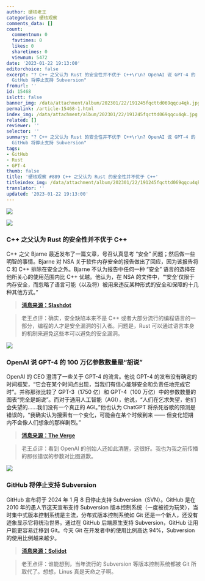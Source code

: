 ```yaml
---
author: 硬核老王
categories: 硬核观察
comments_data: []
count:
  commentnum: 0
  favtimes: 0
  likes: 0
  sharetimes: 0
  viewnum: 5472
date: '2023-01-22 19:13:00'
editorchoice: false
excerpt: "? C++ 之父认为 Rust 的安全性并不优于 C++\r\n? OpenAI 说 GPT-4 的 100 万亿参数数量是“胡说”\r\n?
  GitHub 将停止支持 Subversion"
fromurl: ''
id: 15468
islctt: false
banner_img: /data/attachment/album/202301/22/191245fqcttd069qqcu4qk.jpg
permalink: /article-15468-1.html
index_img: /data/attachment/album/202301/22/191245fqcttd069qqcu4qk.jpg
related: []
reviewer: ''
selector: ''
summary: "? C++ 之父认为 Rust 的安全性并不优于 C++\r\n? OpenAI 说 GPT-4 的 100 万亿参数数量是“胡说”\r\n?
  GitHub 将停止支持 Subversion"
tags:
- GitHub
- Rust
- GPT-4
thumb: false
title: '硬核观察 #889 C++ 之父认为 Rust 的安全性并不优于 C++'
titleindex_img: /data/attachment/album/202301/22/191245fqcttd069qqcu4qk.jpg
translator: ''
updated: '2023-01-22 19:13:00'
---
```


![](/data/attachment/album/202301/22/191245fqcttd069qqcu4qk.jpg)


![](/data/attachment/album/202301/22/191252mzfbfb3wqsbcxcok.jpg)


### C++ 之父认为 Rust 的安全性并不优于 C++


C++ 之父 Bjarne 最近发布了一篇文章，号召认真思考 “安全” 问题；然后做一些明智的事情。Bjarne 对 NSA 关于软件内存安全的报告做出了回应，因为该报告将 C 和 C++ 排除在安全之外。Bjarne 不认为报告中任何一种 “安全” 语言的选择在他所关心的使用范围内比 C++ 优越。他认为，在 NSA 的文件中，“‘安全’仅限于内存安全，而忽略了语言可能（以及将）被用来违反某种形式的安全和保障的十几种其他方式。”



> 
> **[消息来源：Slashdot](https://developers.slashdot.org/story/23/01/21/0526236/rust-safety-is-not-superior-to-c-bjarne-stroustrup-says)**
> 
> 
> 



> 
> 老王点评：确实，安全缺陷本来不是 C++ 或者大部分流行的编程语言的一部分，编程的人才是安全漏洞的引入者。问题是，Rust 可以通过语言本身的机制来避免这些本可以避免的安全漏洞。
> 
> 
> 


![](/data/attachment/album/202301/22/191301mux4wv5p3vq9qoq8.jpg)


### OpenAI 说 GPT-4 的 100 万亿参数数量是“胡说”


OpenAI 的 CEO 澄清了一些关于 GPT-4 的流言。他说 GPT-4 的发布没有确定的时间框架，“它会在某个时间点出现，当我们有信心能够安全和负责任地完成它时”。并称那张比较了 GPT-3（1750 亿）和 GPT-4（100 万亿）中的参数数量的图表“完全是胡说”。而对于通用人工智能（AGI），他说，“人们在乞求失望，他们会失望的……我们没有一个真正的 AGI。”他也认为 ChatGPT 将杀死谷歌的预测是错误的，“我确实认为搜索有一个变化，可能会在某个时候到来 —— 但变化短期内不会像人们想象的那样剧烈。”



> 
> **[消息来源：The Verge](https://www.theverge.com/23560328/openai-gpt-4-rumor-release-date-sam-altman-interview)**
> 
> 
> 



> 
> 老王点评：看到 OpenAI 的创始人还如此清醒，这很好。我也为我之前传播的那张错误的参数对比图道歉。
> 
> 
> 


![](/data/attachment/album/202301/22/191317qemtd11chelpdmhp.jpg)


### GitHub 将停止支持 Subversion


GitHub 宣布将于 2024 年 1 月 8 日停止支持 Subversion（SVN）。GitHub 是在 2010 年的愚人节这天宣布支持 Subversion 版本控制系统（一度被视为玩笑），当时集中式版本控制系统是主流，分布式版本控制系统如 Git 还是一个新人，还没有迹象显示它将统治世界。通过在 GitHub 后端原生支持 Subversion，GitHub 让用户能更容易迁移到 Git。今天 Git 在开发者中的使用比例高达 94%，Subversion 的使用比例越来越少。



> 
> **[消息来源：Solidot](https://www.solidot.org/story?sid=73939)**
> 
> 
> 



> 
> 老王点评：谁能想到，当年流行的 Subversion 等版本控制系统都被 Git 所取代了。想想，Linus 真是天命之子啊。
> 
> 
>
